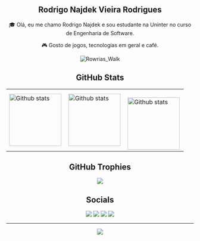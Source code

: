 <div align="center"> 

## Rodrigo Najdek Vieira Rodrigues

</div>

<div align="center">
</div>

<div align="center"> 
  
<p>🎓 Olá, eu me chamo Rodrigo Najdek e sou estudante na Uninter no curso de Engenharia de Software.</p>
<p>🎮 Gosto de jogos, tecnologias em geral e café.</p>

</div>

<div align="center">
  
![Rowrias_Walk](https://github.com/Rowrias/Rowrias/assets/113151785/c6145c7a-3b3a-4e0b-9e8d-3b59fb62efbf)

</div>

<div align="center"> 

## GitHub Stats

</div>
  
<table>
  <tr>
    <td>
      <img
        align="left"
        src="https://github-readme-stats.vercel.app/api?username=Rowrias&theme=transparent&hide_border=true&include_all_commits=true&count_private=true"
        alt="Github stats" height="140px"
      />
    </td>
    <td>
      <img
        align="left"
        src="https://github-readme-streak-stats.herokuapp.com/?user=Rowrias&theme=transparent&hide_border=true"
        alt="Github stats" height="140px"
      />
    </td>
    <td>
      <br />
      <img
        align="left"
        src="https://github-readme-stats.vercel.app/api/top-langs/?username=Rowrias&theme=transparent&hide_border=true&include_all_commits=true&count_private=true&layout=compact"
        alt="Github stats" height="140px"
      />
    </td>
  </tr>
</table>

<div align="center"> 

## GitHub Trophies

</div>

<div align="center">

![](https://github-profile-trophy.vercel.app/?username=Rowrias&theme=blue-green&no-frame=false&no-bg=true&margin-w=4)

</div>

<div align="center"> 

## Socials

</div>

<div align="center"> 
  <a href = "mailto:rodrigo.najdek@gmail.com"><img src="https://img.shields.io/badge/-Gmail-%23333?style=for-the-badge&logo=gmail&logoColor=white" target="_blank"></a>
  <a href="https://www.linkedin.com/in/rodrigonajdek" target="_blank"><img src="https://img.shields.io/badge/-LinkedIn-%230077B5?style=for-the-badge&logo=linkedin&logoColor=white" target="_blank"></a> 
  <a href="https://discord.com/channels/@me/501205607416856577" target="_blank"><img src="https://img.shields.io/badge/Discord-7289DA?style=for-the-badge&logo=discord&logoColor=white" target="_blank"></a> 
  <a href="https://www.instagram.com/rodrigo_najdek/" target="_blank"><img src="https://img.shields.io/badge/-Instagram-%23E4405F?style=for-the-badge&logo=instagram&logoColor=white" target="_blank"></a>
</div>

<div align="center">
  
---
[![](https://visitcount.itsvg.in/api?id=Rowrias&icon=5&color=11)](https://visitcount.itsvg.in)

<!-- Proudly created with GPRM ( https://gprm.itsvg.in ) -->

</div>
